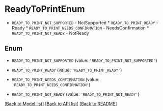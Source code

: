 # ReadyToPrintEnum

* `READY_TO_PRINT_NOT_SUPPORTED` - NotSupported * `READY_TO_PRINT_READY` - Ready * `READY_TO_PRINT_NEEDS_CONFIRMATION` - NeedsConfirmation * `READY_TO_PRINT_NOT_READY` - NotReady

## Enum

* `READY_TO_PRINT_NOT_SUPPORTED` (value: `'READY_TO_PRINT_NOT_SUPPORTED'`)

* `READY_TO_PRINT_READY` (value: `'READY_TO_PRINT_READY'`)

* `READY_TO_PRINT_NEEDS_CONFIRMATION` (value: `'READY_TO_PRINT_NEEDS_CONFIRMATION'`)

* `READY_TO_PRINT_NOT_READY` (value: `'READY_TO_PRINT_NOT_READY'`)

[[Back to Model list]](../README.md#documentation-for-models) [[Back to API list]](../README.md#documentation-for-api-endpoints) [[Back to README]](../README.md)


